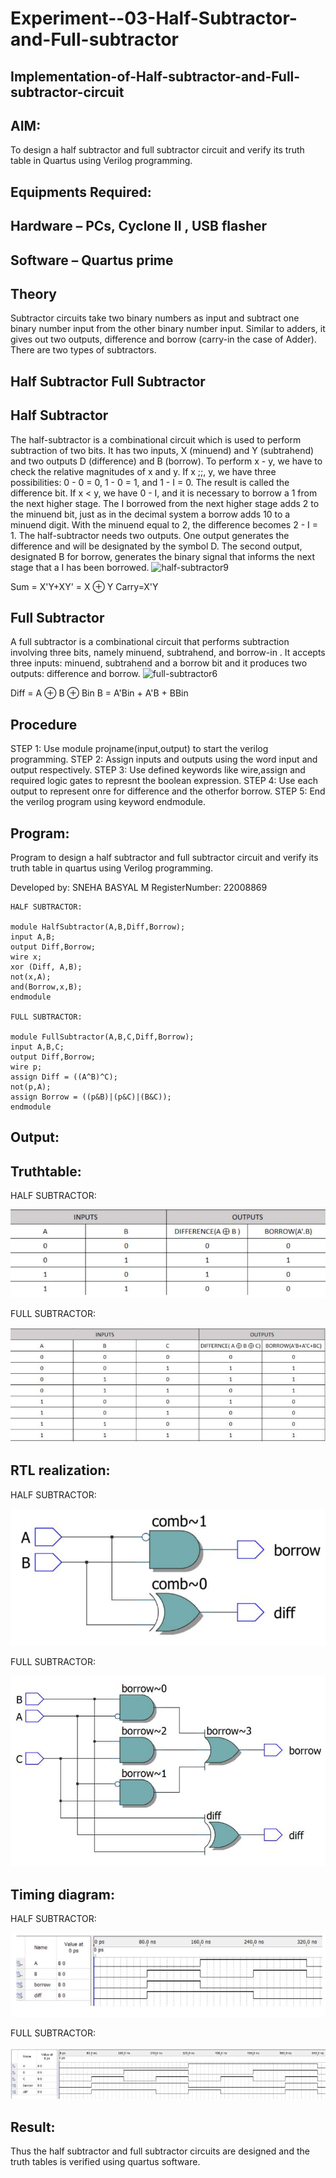 # Experiment--03-Half-Subtractor-and-Full-subtractor
## Implementation-of-Half-subtractor-and-Full-subtractor-circuit
## AIM:
To design a half subtractor and full subtractor circuit and verify its truth table in Quartus using Verilog programming.

## Equipments Required:
## Hardware – PCs, Cyclone II , USB flasher
## Software – Quartus prime
## Theory
Subtractor circuits take two binary numbers as input and subtract one binary number input from the other binary number input. Similar to adders, it gives out two outputs, difference and borrow (carry-in the case of Adder). There are two types of subtractors.

## Half Subtractor Full Subtractor

## Half Subtractor
The half-subtractor is a combinational circuit which is used to perform subtraction of two bits. It has two inputs, X (minuend) and Y (subtrahend) and two outputs D (difference) and B (borrow). To perform x - y, we have to check the relative magnitudes of x and y. If x ;;, y, we have three possibilities: 0 - 0 = 0, 1 - 0 = 1, and 1 - I = 0. The result is called the difference bit. If x < y, we have 0 - I, and it is necessary to borrow a 1 from the next higher stage. The I borrowed from the next higher stage adds 2 to the minuend bit, just as in the decimal system a borrow adds 10 to a minuend digit. With the minuend equal to 2, the difference becomes 2 - I = 1. The half-subtractor needs two outputs. One output generates the difference and will be designated by the symbol D. The second output, designated B for borrow, generates the binary signal that informs the next stage that a I has been borrowed.
![half-subtractor9](https://user-images.githubusercontent.com/36288975/166112538-58c3bc7c-ee5d-4e6a-ac8d-8e8328efe27a.png)


Sum = X'Y+XY' = X ⊕ Y
Carry=X'Y

## Full Subtractor
A full subtractor is a combinational circuit that performs subtraction involving three bits, namely minuend, subtrahend, and borrow-in . It accepts three inputs: minuend, subtrahend and a borrow bit and it produces two outputs: difference and borrow. 
![full-subtractor6](https://user-images.githubusercontent.com/36288975/166112541-24c68359-3de8-4674-ae22-8272ffc385ed.png)


Diff = A ⊕ B ⊕ Bin B = A'Bin + A'B + BBin

## Procedure

STEP 1: Use module projname(input,output) to start the verilog programming.
STEP 2: Assign inputs and outputs using the word input and output respectively.
STEP 3: Use defined keywords like wire,assign and required logic gates to represnt the boolean expression.
STEP 4: Use each output to represent onre for difference and the otherfor borrow.
STEP 5: End the verilog program using keyword endmodule.

## Program:
Program to design a half subtractor and full subtractor circuit and verify its truth table in quartus using Verilog programming.

Developed by: SNEHA BASYAL M
RegisterNumber: 22008869
```
HALF SUBTRACTOR:

module HalfSubtractor(A,B,Diff,Borrow);
input A,B;
output Diff,Borrow;
wire x;
xor (Diff, A,B);
not(x,A);
and(Borrow,x,B);
endmodule

FULL SUBTRACTOR:

module FullSubtractor(A,B,C,Diff,Borrow);
input A,B,C;
output Diff,Borrow;
wire p;
assign Diff = ((A^B)^C);
not(p,A);
assign Borrow = ((p&B)|(p&C)|(B&C));
endmodule
```


## Output:

## Truthtable:

HALF SUBTRACTOR:

![EXPERIMENT-03-HALF-SUBTRACTOR-AND-FULL-SUBTRACTOR](halftable.png)

FULL SUBTRACTOR:

![EXPERIMENT-03-HALF-SUBTRACTOR-AND-FULL-SUBTRACTOR](fulltable.png)


##  RTL realization:

HALF SUBTRACTOR:

![EXPERIMENT-03-HALF-SUBTRACTOR-AND-FULL-SUBTRACTOR](halfRTL.png)

FULL SUBTRACTOR:

![EXPERIMENT-03-HALF-SUBTRACTOR-AND-FULL-SUBTRACTOR](fullRTL.png)


## Timing diagram:

HALF SUBTRACTOR:

![EXPERIMENT-03-HALF-SUBTRACTOR-AND-FULL-SUBTRACTOR](halftiming.png)

FULL SUBTRACTOR:

![EXPERIMENT-03-HALF-SUBTRACTOR-AND-FULL-SUBTRACTOR](fulltiming.png)

## Result:
Thus the half subtractor and full subtractor circuits are designed and the truth tables is verified using quartus software.
